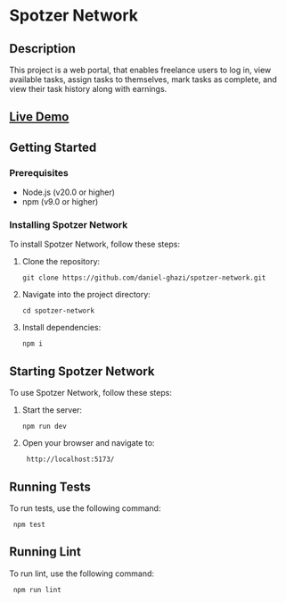 # Spotzer Network

## Description

This project is a web portal, that enables freelance users to log in, view available tasks, assign tasks to themselves, mark tasks as complete, and view their task history along with earnings.

## [Live Demo](https://daniel-ghazi.github.io/spotzer-network/)

## Getting Started

### Prerequisites

- Node.js (v20.0 or higher)
- npm (v9.0 or higher)

### Installing Spotzer Network

To install Spotzer Network, follow these steps:

1. Clone the repository:
   ```
   git clone https://github.com/daniel-ghazi/spotzer-network.git
   ```
2. Navigate into the project directory:
   ```
   cd spotzer-network
   ```
3. Install dependencies:
   ```
   npm i
   ```

## Starting Spotzer Network

To use Spotzer Network, follow these steps:

1. Start the server:
   ```
   npm run dev
   ```
2. Open your browser and navigate to:
   ```
    http://localhost:5173/
   ```

## Running Tests

To run tests, use the following command:

```
 npm test
```

## Running Lint

To run lint, use the following command:

```
 npm run lint
```

